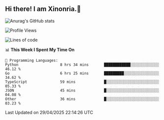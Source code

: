 ## Hi there! I am Xinonria.👋

![Anurag's GitHub stats](https://status-git-main-xinonrias-projects-f26540e3.vercel.app/api?username=xinonria&hide=stars,issues)

<!--START_SECTION:waka-->
![Profile Views](http://img.shields.io/badge/Profile%20Views-0-blue)

![Lines of code](https://img.shields.io/badge/From%20Hello%20World%20I%27ve%20Written-2.8%20million%20lines%20of%20code-blue)

📊 **This Week I Spent My Time On** 

```text
💬 Programming Languages: 
Python                   8 hrs 34 mins       ████████████░░░░░░░░░░░░░   46.12 % 
Go                       6 hrs 25 mins       █████████░░░░░░░░░░░░░░░░   34.62 % 
TypeScript               59 mins             █░░░░░░░░░░░░░░░░░░░░░░░░   05.33 % 
JSON                     45 mins             █░░░░░░░░░░░░░░░░░░░░░░░░   04.08 % 
Other                    36 mins             █░░░░░░░░░░░░░░░░░░░░░░░░   03.23 % 
```


 Last Updated on 29/04/2025 22:14:26 UTC
<!--END_SECTION:waka-->

<!--
**xinonria/xinonria** is a ✨ _special_ ✨ repository because its `README.md` (this file) appears on your GitHub profile.

Here are some ideas to get you started:

- 🔭 I’m currently working on ...
- 🌱 I’m currently learning ...
- 👯 I’m looking to collaborate on ...
- 🤔 I’m looking for help with ...
- 💬 Ask me about ...
- 📫 How to reach me: ...
- 😄 Pronouns: ...
- ⚡ Fun fact: ...
-->
